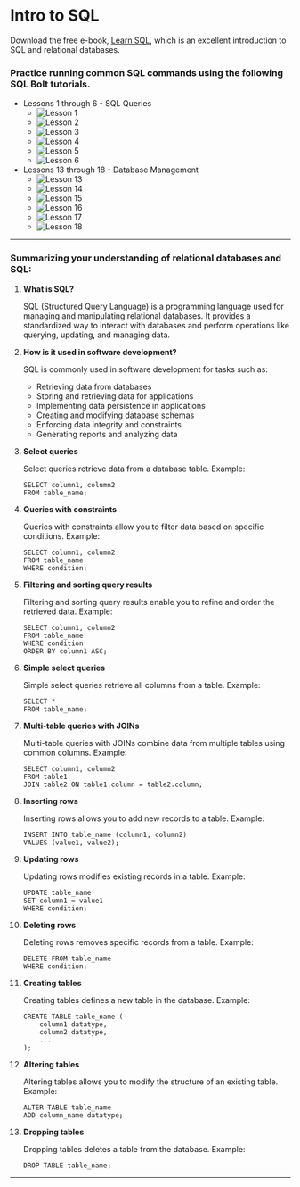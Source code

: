 # Intro to SQL

Download the free e-book, [Learn SQL](https://cdn2.hubspot.net/hubfs/392937/Learn%20SQL.pdf), which is an excellent introduction to SQL and relational databases.

### Practice running common SQL commands using the following SQL Bolt tutorials.
- Lessons 1 through 6 - SQL Queries
    - ![Lesson 1](./images/lesson1.png)
    - ![Lesson 2](./images/lesson2.png)
    - ![Lesson 3](./images/lesson3.png)
    - ![Lesson 4](./images/lesson4.png)
    - ![Lesson 5](./images/lesson5.png)
    - ![Lesson 6](./images/lesson6.png)
- Lessons 13 through 18 - Database Management
    - ![Lesson 13](./images/lesson13.png)
    - ![Lesson 14](./images/lesson14.png)
    - ![Lesson 15](./images/lesson15.png)
    - ![Lesson 16](./images/lesson16.png)
    - ![Lesson 17](./images/lesson17.png)
    - ![Lesson 18](./images/lesson18.png)


***

### Summarizing your understanding of relational databases and SQL: 

1. **What is SQL?**
   
   SQL (Structured Query Language) is a programming language used for managing and manipulating relational databases. It provides a standardized way to interact with databases and perform operations like querying, updating, and managing data.

2. **How is it used in software development?**
   
   SQL is commonly used in software development for tasks such as:
   
   - Retrieving data from databases
   - Storing and retrieving data for applications
   - Implementing data persistence in applications
   - Creating and modifying database schemas
   - Enforcing data integrity and constraints
   - Generating reports and analyzing data

3. **Select queries**
   
   Select queries retrieve data from a database table. Example:
   
   ```
   SELECT column1, column2
   FROM table_name;
   ```

4. **Queries with constraints**

    Queries with constraints allow you to filter data based on specific conditions. Example:

    ```
    SELECT column1, column2
    FROM table_name
    WHERE condition;
    ```

5. **Filtering and sorting query results**

    Filtering and sorting query results enable you to refine and order the retrieved data. Example:

    ```
    SELECT column1, column2
    FROM table_name
    WHERE condition
    ORDER BY column1 ASC;
    ```

6. **Simple select queries**

    Simple select queries retrieve all columns from a table. Example:

    ```
    SELECT *
    FROM table_name;
    ```

7. **Multi-table queries with JOINs**

    Multi-table queries with JOINs combine data from multiple tables using common columns. Example:

    ```
    SELECT column1, column2
    FROM table1
    JOIN table2 ON table1.column = table2.column;
    ```

8. **Inserting rows**

    Inserting rows allows you to add new records to a table. Example:

    ```
    INSERT INTO table_name (column1, column2)
    VALUES (value1, value2);
    ```

9. **Updating rows**

    Updating rows modifies existing records in a table. Example:

    ```
    UPDATE table_name
    SET column1 = value1
    WHERE condition;
    ```

10. **Deleting rows**

    Deleting rows removes specific records from a table. Example:

    ```
    DELETE FROM table_name
    WHERE condition;
    ```

11. **Creating tables**

    Creating tables defines a new table in the database. Example:

    ```
    CREATE TABLE table_name (
        column1 datatype,
        column2 datatype,
        ...
    );
    ```

12. **Altering tables**

    Altering tables allows you to modify the structure of an existing table. Example:

    ```
    ALTER TABLE table_name
    ADD column_name datatype;
    ```

13. **Dropping tables**

    Dropping tables deletes a table from the database. Example:

    ```
    DROP TABLE table_name;
    ```


***
